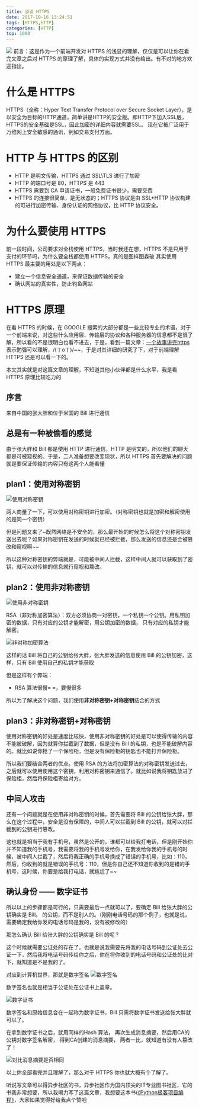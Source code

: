 ```yaml
---
title: 谈谈 HTTPS
date: 2017-10-16 13:24:51
tags: [HTTPS,HTTP] 
categories: [HTTP]
top: 1000
---
```

![](https://user-gold-cdn.xitu.io/2017/10/16/55e053829bc464e24e373a6efed6db90?imageView2/1/w/1304/h/734/q/85/interlace/1)
前言：这是作为一个前端开发对 HTTPS 的浅显的理解，仅仅是可以让你在看完文章之后对 HTTPS 的原理了解，具体的实现方式并没有给出。有不对的地方欢迎指出。

<!--more-->
# 什么是 HTTPS
HTTPS（全称：Hyper Text Transfer Protocol over Secure Socket Layer），是以安全为目标的HTTP通道，简单讲是HTTP的安全版。即HTTP下加入SSL层，HTTPS的安全基础是SSL，因此加密的详细内容就需要SSL。 现在它被广泛用于万维网上安全敏感的通讯，例如交易支付方面。

# HTTP 与 HTTPS 的区别
- HTTP 是明文传输，HTTPS 通过 SSL\TLS 进行了加密
- HTTP 的端口号是 80，HTTPS 是 443
- HTTPS 需要到 CA 申请证书，一般免费证书很少，需要交费
- HTTPS 的连接很简单，是无状态的；HTTPS 协议是由 SSL+HTTP 协议构建的可进行加密传输、身份认证的网络协议，比 HTTP 协议安全。

# 为什么要使用 HTTPS 
前一段时间，公司要求对全栈使用 HTTPS，当时我还在想，HTTPS 不是只用于支付的环节吗，为什么要全栈都使用 HTTPS，真的是图样图森破
其实使用 HTTPS 最主要的用处是以下两点：
- 建立一个信息安全通道，来保证数据传输的安全
- 确认网站的真实性，防止钓鱼网站

# HTTPS 原理
在看 HTTPS 的时候，在 GOOGLE 搜索的大部分都是一些比较专业的术语，对于一个前端来说，对这些什么应用层、传输层的协议和各种服务器的信息都不是很了解，所以看的不是很明白也看不进去，于是，看到一篇文章：[一个故事讲完https](https://mp.weixin.qq.com/s/StqqafHePlBkWAPQZg3NrA) 表示勉强可以理解，/(ㄒoㄒ)/~~，于是对其详细的研究了下，对于前端理解 HTTPS 还是可以看一下的。

本文其实就是对这篇文章的理解，不知道其他小伙伴都是什么水平，我是看 HTTPS 原理比较吃力的

## 序言
来自中国的张大胖和位于米国的 Bill 进行通信

## 总是有一种被偷看的感觉
由于张大胖和 Bill 都是使用 HTTP 进行通信，HTTP 是明文的，所以他们的聊天都是可被窥视的。于是，二人准备想要改变现状，所以 HTTPS 首先要解决的问题就是要保证传输的内容只有这两个人能看懂

## plan1：使用对称密钥
![使用对称密钥](https://user-gold-cdn.xitu.io/2017/10/16/4abf02eb238521f76b28b7a7358e975a)


两人商量了一下，可以使用对称密钥进行加密。（对称密钥也就是加密和解密使用的是同一个密钥）

但是问题又来了~既然网络是不安全的，那么最开始的时候怎么将这个对称密钥发送出去呢？如果对称密钥在发送的时候就已经被拦截，那么发送的信息还是会被篡改和窥视啊~~

所以这种对称密钥的弊端就是，可能被中间人拦截，这样中间人就可以获取到了密钥，就可以对传输的信息就行窥视和篡改。

## plan2：使用非对称密钥
![使用非对称密钥](https://user-gold-cdn.xitu.io/2017/10/16/fcd2ed36b921811db8120a572d1bb13e)

RSA（非对称加密算法）：双方必须协商一对密钥，一个私钥一个公钥。用私钥加密的数据，只有对应的公钥才能解密，用公钥加密的数据， 只有对应的私钥才能解密。

![非对称加密算法](https://user-gold-cdn.xitu.io/2017/10/16/49fb4e92f5a1e38c272d63e1c58f6997)

这样的话 Bill 将自己的公钥给张大胖，张大胖发送的信息使用 Bill 的公钥加密，这样，只有 Bill 使用自己的私钥才能获取

但是这样有个弊端：
- RSA 算法很慢= =，要慢很多

所以为了解决这个问题，我们使用**非对称密钥+对称密钥**结合的方式

## plan3：非对称密钥+对称密钥
使用对称密钥的好处是速度比较快，使用非对称密钥的好处是可以使得传输的内容不能被破解，因为就算你拦截到了数据，但是没有 Bill 的私钥，也是不能破解内容的。就比如说你抢了一个保险柜，但是没有保险柜的钥匙也不能打开保险柜。

所以我们要结合两者的优点。使用 RSA 的方法将加密算法的对称密钥发送过去，之后就可以使用使用这个密钥，利用对称密钥来通信了。就比如说我将钥匙放进了保险柜，然后将保险柜寄给对方。

## 中间人攻击
还有一个问题就是在使用非对称密钥的时候，首先需要将 Bill 的公钥给张大胖，那么在这个过程中，安全是没有保障的，中间人可以拦截到 Bill 的公钥，就可以对拦截到的公钥进行篡改。

这也就是相当于我有手机号，虽然是公开的，谁都可以给我打电话，但是刚开始你并不知道我的手机号，我需要将我的手机号发给你，在我发给你我的手机号的时候，被中间人拦截了，然后将我正确的手机号换成了错误的手机号，比如：110，然后，你收到的就是错误的手机号：110，但是你自己还不知道你收到的是错的手机号，这时候，你要是给我打电话，就尴尬了~~

## 确认身份 —— 数字证书
所以以上的步骤都是可行的，只需要最后一点就可以了，要确定 Bill 给张大胖的公钥确实是 Bill。 的公钥，而不是别人的。（刚刚电话号码的那个例子，也就是说，需要确定我给你发的电话号码是我的，没有被修改的）

那怎么确认 Bill 给张大胖的公钥确实是 Bill 的呢？

这个时候就需要公证处的存在了。也就是说我需要先将我的电话号码到公证处去公证一下，然后我将电话号码传给你之后，你在将你收到的电话号码和公证处的比对下，就知道是不是我的了。

对应到计算机世界，那就是数字签名
![数字签名](https://user-gold-cdn.xitu.io/2017/10/16/6efb9ac7ac6baa22cd88fd35074f46b7)

数字签名也就是相当于公证处在公证书上盖章。

![数字证书](https://user-gold-cdn.xitu.io/2017/10/16/808f41fbb63ec6f3397288368160c7a6)

数字签名和原始信息合在一起称为数字证书，Bill 只需将数字证书发送给张大胖就可以了。

在拿到数字证书之后，就用同样的Hash 算法， 再次生成消息摘要，然后用CA的公钥对数字签名解密， 得到CA创建的消息摘要， 两者一比，就知道有没有人篡改了！

![对比消息摘要是否相同](https://user-gold-cdn.xitu.io/2017/10/16/be5e7b8e6b17fed4edf31dbf4ee65117)

以上你全部看完并且理解了，那么对于 HTTPS 你也就大概有个了解了。

听说写文章可以得异步社区的书，异步社区作为国内顶尖的IT专业图书社区，它的书我非常想要，所以我竭力写了这篇文章，我想要这本书([《Python极客项目编程》](http://www.epubit.com.cn/book/details/4266)，大家如果觉得好给我点个赞吧








